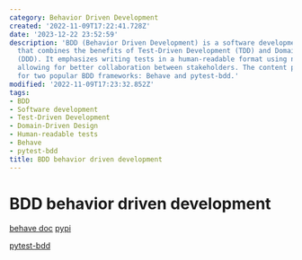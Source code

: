 ```yaml
---
category: Behavior Driven Development
created: '2022-11-09T17:22:41.728Z'
date: '2023-12-22 23:52:59'
description: 'BDD (Behavior Driven Development) is a software development approach
  that combines the benefits of Test-Driven Development (TDD) and Domain-Driven Design
  (DDD). It emphasizes writing tests in a human-readable format using natural language,
  allowing for better collaboration between stakeholders. The content provides resources
  for two popular BDD frameworks: Behave and pytest-bdd.'
modified: '2022-11-09T17:23:32.852Z'
tags:
- BDD
- Software development
- Test-Driven Development
- Domain-Driven Design
- Human-readable tests
- Behave
- pytest-bdd
title: BDD behavior driven development
---
```


# BDD behavior driven development

[behave doc](https://behave.readthedocs.io/en/stable/tutorial.html#python-step-implementations) [pypi](https://pypi.org/project/behave/)

[pytest-bdd](https://pypi.org/project/pytest-bdd/)
